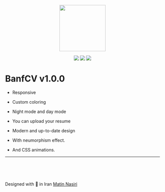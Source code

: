 <p align="center">
  <a href="https://github.com/matinnasiridev">
    <img height="150" src="https://github.com/matinnasiridev/matinnasiridev/blob/main/main-logo.png"/></a>
</p>

<p align="center">
  <a href="https://t.me/matinnasiridev"><img src="https://img.shields.io/badge/telegram-1da1f2?style=for-the-badge&logo=telegram&logoColor=white&color=27a0df"/></a> 
  <a href="https://instagram.com/matinnasiridev"><img src="https://img.shields.io/badge/INSTAGRAM-E1306C?style=for-the-badge&logo=instagram&logoColor=white"/></a>
  <a href="www.linkedin.com/in/matin-nasiri-5a4405200"><img src="https://img.shields.io/badge/linkedin-0c67c2?style=for-the-badge&logo=linkedin"/></a>
</p>

# BanfCV v1.0.0

- Responsive
  
- Custom coloring
  
- Night mode and day mode
  
- You can upload your resume

- Modern and up-to-date design
  
- With neumorphism effect.
  
- And CSS animations.

---
<br>
<!-- ![preview img](/demo/perView.jpg) -->

<br>
<br>

Designed with 💜 in Iran   [Matin Nasiri](https://www.instagram.com/matin.m.nasiri)

